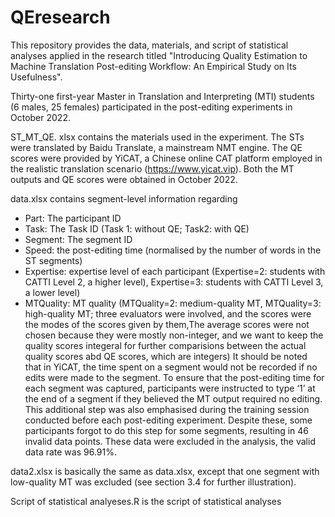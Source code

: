 # QEresearch
This repository provides the data, materials, and script of statistical analyses applied in the research titled "Introducing Quality Estimation to Machine Translation Post-editing Workflow: An Empirical Study on Its Usefulness". 

Thirty-one first-year Master in Translation and Interpreting (MTI) students (6 males, 25 females) participated in the post-editing experiments in October 2022. 

ST_MT_QE. xlsx contains the materials used in the experiment. The STs were translated by Baidu Translate, a mainstream NMT engine. The QE scores were provided by YiCAT, a Chinese online CAT platform employed in the realistic translation scenario (https://www.yicat.vip). Both the MT outputs and QE scores were obtained in October 2022. 

data.xlsx contains segment-level information regarding 
  - Part: The participant ID
  - Task: The Task ID (Task 1: without QE; Task2: with QE)
  - Segment: The segment ID
  - Speed: the post-editing time (normalised by the number of words in the ST segments)
  - Expertise: expertise level of each participant (Expertise=2: students with CATTI Level 2, a higher level), Expertise=3: students with CATTI Level 3, a lower level)
  - MTQuality: MT quality (MTQuality=2: medium-quality MT, MTQuality=3: high-quality MT; three evaluators were involved, and the scores were the modes of the scores given by them,The average scores were not chosen because they were mostly non-integer, and we want to keep the quality scores integeral for further comparisions between the actual quality scores abd QE scores, which are integers)
It should be noted that in YiCAT, the time spent on a segment would not be recorded if no edits were made to the segment. To ensure that the post-editing time for each segment was captured, participants were instructed to type ‘1’ at the end of a segment if they believed the MT output required no editing. This additional step was also emphasised during the training session conducted before each post-editing experiment. Despite these, some participants forgot to do this step for some segments, resulting in 46 invalid data points. These data were excluded in the analysis, the valid data rate was 96.91%.

data2.xlsx is basically the same as data.xlsx, except that one segment with low-quality MT was excluded (see section 3.4 for further illustration).

Script of statistical analyeses.R is the script of statistical analyses
